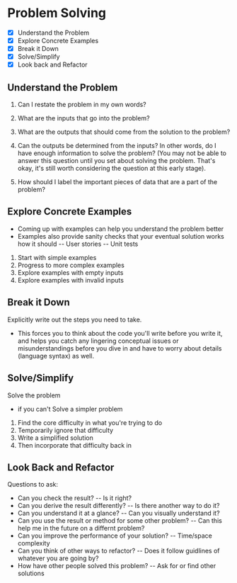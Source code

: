 # Problem Solving

-   [x] Understand the Problem
-   [x] Explore Concrete Examples
-   [x] Break it Down
-   [x] Solve/Simplify
-   [x] Look back and Refactor

## Understand the Problem

1. Can I restate the problem in my own words?

2. What are the inputs that go into the problem?

3. What are the outputs that should come from the solution to the problem?

4. Can the outputs be determined from the inputs? In other words, do I have enough information to solve the problem? (You may not be able to answer this question until you set about solving the problem. That's okay, it's still worth considering the question at this early stage).

5. How should I label the important pieces of data that are a part of the problem?

## Explore Concrete Examples

-   Coming up with examples can help you understand the problem better
-   Examples also provide sanity checks that your eventual solution works how it should
    -- User stories
    -- Unit tests

1. Start with simple examples
2. Progress to more complex examples
3. Explore examples with empty inputs
4. Explore examples with invalid inputs

## Break it Down

Explicitly write out the steps you need to take.

-   This forces you to think about the code you'll write before you write it, and helps you catch any lingering conceptual issues or misunderstandings before you dive in and have to worry about details (language syntax) as well.

## Solve/Simplify

Solve the problem

-   if you can't
    Solve a simpler problem

1. Find the core difficulty in what you're trying to do
2. Temporarily ignore that difficulty
3. Write a simplified solution
4. Then incorporate that difficulty back in

## Look Back and Refactor

Questions to ask:

-   Can you check the result?
    -- Is it right?
-   Can you derive the result differently?
    -- Is there another way to do it?
-   Can you understand it at a glance?
    -- Can you visually understand it?
-   Can you use the result or method for some other problem?
    -- Can this help me in the future on a differnt problem?
-   Can you improve the performance of your solution?
    -- Time/space complexity
-   Can you think of other ways to refactor?
    -- Does it follow guidlines of whatever you are going by?
-   How have other people solved this problem?
    -- Ask for or find other solutions
